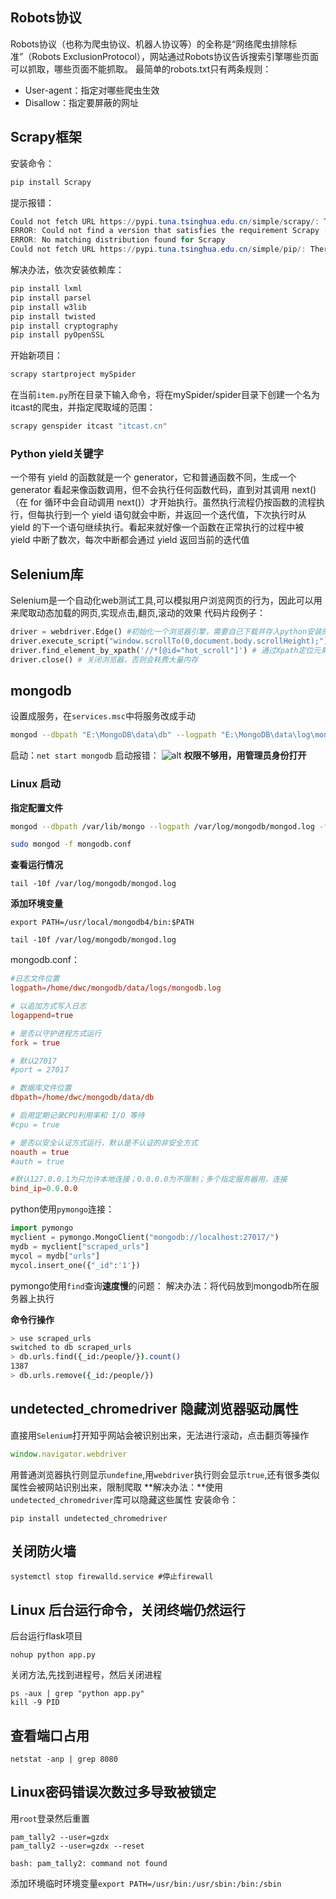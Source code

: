 ## Robots协议

  Robots协议（也称为爬虫协议、机器人协议等）的全称是“网络爬虫排除标准”（Robots ExclusionProtocol），网站通过Robots协议告诉搜索引擎哪些页面可以抓取，哪些页面不能抓取。
  最简单的robots.txt只有两条规则：

+ User-agent：指定对哪些爬虫生效
+ Disallow：指定要屏蔽的网址

## Scrapy框架

安装命令：

```PowerShell
pip install Scrapy
```

提示报错：

```PowerShell
Could not fetch URL https://pypi.tuna.tsinghua.edu.cn/simple/scrapy/: There was a problem confirming the ssl certificate: HTTPSConnectionPool(host='pypi.tuna.tsinghua.edu.cn', port=443): Max retries exceeded with url: /simple/scrapy/ (Caused by SSLError(SSLEOFError(8, 'EOF occurred in violation of protocol (_ssl.c:777)'),)) - skipping
ERROR: Could not find a version that satisfies the requirement Scrapy (from versions: none)
ERROR: No matching distribution found for Scrapy
Could not fetch URL https://pypi.tuna.tsinghua.edu.cn/simple/pip/: There was a problem confirming the ssl certificate: HTTPSConnectionPool(host='pypi.tuna.tsinghua.edu.cn', port=443): Max retries exceeded with url: /simple/pip/ (Caused by SSLError(SSLEOFError(8, 'EOF occurred in violation of protocol (_ssl.c:777)'),)) - skipping
```

解决办法，依次安装依赖库：

```PowerShell
pip install lxml
pip install parsel
pip install w3lib
pip install twisted
pip install cryptography
pip install pyOpenSSL
```

开始新项目：

```PowerShell
scrapy startproject mySpider
```

在当前`item.py`所在目录下输入命令，将在mySpider/spider目录下创建一个名为itcast的爬虫，并指定爬取域的范围：

```PowerShell
scrapy genspider itcast "itcast.cn"
```

### Python yield关键字

 一个带有 yield 的函数就是一个 generator，它和普通函数不同，生成一个 generator 看起来像函数调用，但不会执行任何函数代码，直到对其调用 next()（在 for 循环中会自动调用 next()）才开始执行。虽然执行流程仍按函数的流程执行，但每执行到一个 yield 语句就会中断，并返回一个迭代值，下次执行时从 yield 的下一个语句继续执行。看起来就好像一个函数在正常执行的过程中被 yield 中断了数次，每次中断都会通过 yield 返回当前的迭代值

## Selenium库

Selenium是一个自动化web测试工具,可以模拟用户浏览网页的行为，因此可以用来爬取动态加载的网页,实现点击,翻页,滚动的效果
代码片段例子：

```python
driver = webdriver.Edge() #初始化一个浏览器引擎，需要自己下载并存入python安装的路径
driver.execute_script("window.scrollTo(0,document.body.scrollHeight);")# 执行js脚本，滚轮
driver.find_element_by_xpath('//*[@id="hot_scroll"]') # 通过Xpath定位元素
driver.close() # 关闭浏览器，否则会耗费大量内存
```

## mongodb

设置成服务，在`services.msc`中将服务改成手动

```bash
mongod --dbpath "E:\MongoDB\data\db" --logpath "E:\MongoDB\data\log\mongo.log" -install -serviceName "MongoDB"
```

启动：`net start mongodb`
启动报错：
![alt ](md图片\1.jpg)
  **权限不够用，用管理员身份打开**

### Linux 启动

**指定配置文件**

```bash
mongod --dbpath /var/lib/mongo --logpath /var/log/mongodb/mongod.log -f ~/mongodb/mongodb.conf

sudo mongod -f mongodb.conf
```

**查看运行情况**

```shell
tail -10f /var/log/mongodb/mongod.log
```

**添加环境变量**

```
export PATH=/usr/local/mongodb4/bin:$PATH
```

```tail -10f /var/log/mongodb/mongod.log```

mongodb.conf：

```conf
#日志文件位置
logpath=/home/dwc/mongodb/data/logs/mongodb.log

# 以追加方式写入日志
logappend=true

# 是否以守护进程方式运行
fork = true

# 默认27017
#port = 27017

# 数据库文件位置
dbpath=/home/dwc/mongodb/data/db

# 启用定期记录CPU利用率和 I/O 等待
#cpu = true

# 是否以安全认证方式运行，默认是不认证的非安全方式
noauth = true
#auth = true

#默认127.0.0.1为只允许本地连接；0.0.0.0为不限制；多个指定服务器用，连接
bind_ip=0.0.0.0
```

python使用`pymongo`连接：

```python
import pymongo
myclient = pymongo.MongoClient("mongodb://localhost:27017/")
mydb = myclient["scraped_urls"]
mycol = mydb["urls"]
mycol.insert_one({"_id":'1'})
```

pymongo使用`find`查询**速度慢**的问题：
解决办法：将代码放到mongodb所在服务器上执行

**命令行操作**

```bash
> use scraped_urls
switched to db scraped_urls
> db.urls.find({_id:/people/}).count()
1387
> db.urls.remove({_id:/people/})
```

## undetected_chromedriver 隐藏浏览器驱动属性

直接用`Selenium`打开知乎网站会被识别出来，无法进行滚动，点击翻页等操作

```JavaScript
window.navigator.webdriver
```

用普通浏览器执行则显示`undefine`,用`webdriver`执行则会显示`true`,还有很多类似属性会被网站识别出来，限制爬取
**解决办法：**使用`undetected_chromedriver`库可以隐藏这些属性
安装命令：

```Shell
pip install undetected_chromedriver
```

## 关闭防火墙

```Shell
systemctl stop firewalld.service #停止firewall
```

## Linux 后台运行命令，关闭终端仍然运行

后台运行flask项目

```shell
nohup python app.py 
```

关闭方法,先找到进程号，然后关闭进程

```shell
ps -aux | grep "python app.py" 
kill -9 PID
```

## 查看端口占用

```shell
netstat -anp | grep 8080
```

## Linux密码错误次数过多导致被锁定

用`root`登录然后重置

```shell
pam_tally2 --user=gzdx
pam_tally2 --user=gzdx --reset
```

`bash: pam_tally2: command not found`

添加环境临时环境变量`export PATH=/usr/bin:/usr/sbin:/bin:/sbin`
